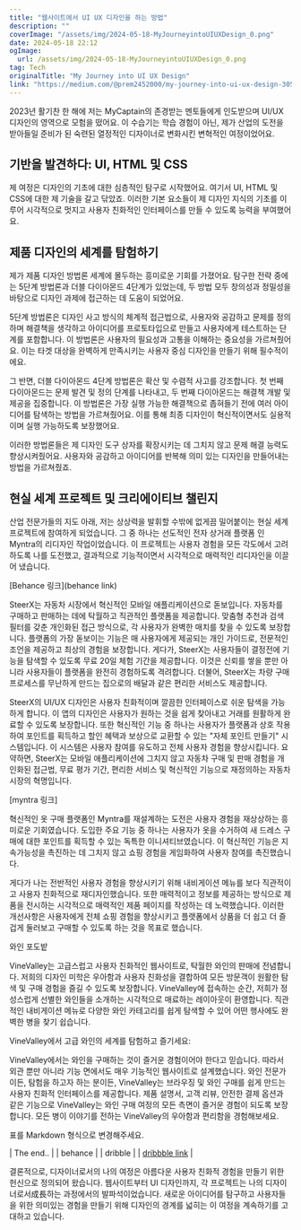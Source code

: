 ```yaml
---
title: "웹사이트에서 UI UX 디자인을 하는 방법"
description: ""
coverImage: "/assets/img/2024-05-18-MyJourneyintoUIUXDesign_0.png"
date: 2024-05-18 22:12
ogImage: 
  url: /assets/img/2024-05-18-MyJourneyintoUIUXDesign_0.png
tag: Tech
originalTitle: "My Journey into UI UX Design"
link: "https://medium.com/@prem2452000/my-journey-into-ui-ux-design-3058362ab692"
---
```



2023년 활기찬 한 해에 저는 MyCaptain의 존경받는 멘토들에게 인도받으며 UI/UX 디자인의 영역으로 모험을 떴어요. 이 수습기는 학습 경험이 아닌, 제가 산업의 도전을 받아들일 준비가 된 숙련된 열정적인 디자이너로 변화시킨 변혁적인 여정이었어요.

## 기반을 발견하다: UI, HTML 및 CSS

제 여정은 디자인의 기초에 대한 심층적인 탐구로 시작했어요. 여기서 UI, HTML 및 CSS에 대한 제 기술을 갈고 닦았죠. 이러한 기본 요소들이 제 디자인 지식의 기초를 이루어 시각적으로 멋지고 사용자 친화적인 인터페이스를 만들 수 있도록 능력을 부여했어요.

## 제품 디자인의 세계를 탐험하기

<div class="content-ad"></div>

제가 제품 디자인 방법론 세계에 몰두하는 흥미로운 기회를 가졌어요. 탐구한 전략 중에는 5단계 방법론과 더블 다이아몬드 4단계가 있었는데, 두 방법 모두 창의성과 정밀성을 바탕으로 디자인 과제에 접근하는 데 도움이 되었어요.

5단계 방법론은 디자인 사고 방식의 체계적 접근법으로, 사용자와 공감하고 문제를 정의하며 해결책을 생각하고 아이디어를 프로토타입으로 만들고 사용자에게 테스트하는 단계를 포함합니다. 이 방법론은 사용자의 필요성과 고통을 이해하는 중요성을 가르쳐줬어요. 이는 타겟 대상을 완벽하게 만족시키는 사용자 중심 디자인을 만들기 위해 필수적이에요.

그 반면, 더블 다이아몬드 4단계 방법론은 확산 및 수렴적 사고를 강조합니다. 첫 번째 다이아몬드는 문제 발견 및 정의 단계를 나타내고, 두 번째 다이아몬드는 해결책 개발 및 제공을 집중합니다. 이 방법론은 가장 실행 가능한 해결책으로 좁혀들기 전에 여러 아이디어를 탐색하는 방법을 가르쳐줬어요. 이를 통해 최종 디자인이 혁신적이면서도 실용적이며 실행 가능하도록 보장했어요.

이러한 방법론들은 제 디자인 도구 상자를 확장시키는 데 그치지 않고 문제 해결 능력도 향상시켜줬어요. 사용자와 공감하고 아이디어를 반복해 의미 있는 디자인을 만들어내는 방법을 가르쳐줬죠.

<div class="content-ad"></div>

## 현실 세계 프로젝트 및 크리에이티브 챌린지

산업 전문가들의 지도 아래, 저는 상상력을 발휘할 수밖에 없게끔 밀어붙이는 현실 세계 프로젝트에 참여하게 되었습니다. 그 중 하나는 선도적인 전자 상거래 플랫폼 인 Myntra의 리디자인 작업이었습니다. 이 프로젝트는 사용자 경험을 모든 각도에서 고려하도록 나를 도전했고, 결과적으로 기능적이면서 시각적으로 매력적인 리디자인을 이끌어 냈습니다.

[Behance 링크](behance link)

SteerX는 자동차 시장에서 혁신적인 모바일 애플리케이션으로 돋보입니다. 자동차를 구매하고 판매하는 데에 탁월하고 직관적인 플랫폼을 제공합니다. 맞춤형 추천과 검색 필터를 갖춘 개인화된 접근 방식으로, 각 사용자가 완벽한 매치를 찾을 수 있도록 보장합니다. 플랫폼의 가장 돋보이는 기능은 매 사용자에게 제공되는 개인 가이드로, 전문적인 조언을 제공하고 최상의 경험을 보장합니다. 게다가, SteerX는 사용자들이 결정전에 기능을 탐색할 수 있도록 무료 20일 체험 기간을 제공합니다. 이것은 신뢰를 쌓을 뿐만 아니라 사용자들이 플랫폼을 완전히 경험하도록 격려합니다. 더불어, SteerX는 차량 구매 프로세스를 무난하게 만드는 집으로의 배달과 같은 편리한 서비스도 제공합니다.

<div class="content-ad"></div>

SteerX의 UI/UX 디자인은 사용자 친화적이며 깔끔한 인터페이스로 쉬운 탐색을 가능하게 합니다. 이 앱의 디자인은 사용자가 원하는 것을 쉽게 찾아내고 거래를 원활하게 완료할 수 있도록 보장합니다. 또한 혁신적인 기능 중 하나는 사용자가 플랫폼과 상호 작용하여 포인트를 획득하고 할인 혜택과 보상으로 교환할 수 있는 "자체 포인트 만들기" 시스템입니다. 이 시스템은 사용자 참여를 유도하고 전체 사용자 경험을 향상시킵니다. 요약하면, SteerX는 모바일 애플리케이션에 그치지 않고 자동차 구매 및 판매 경험을 개인화된 접근법, 무료 평가 기간, 편리한 서비스 및 혁신적인 기능으로 재정의하는 자동차 시장의 혁명입니다.

[myntra 링크]

혁신적인 옷 구매 플랫폼인 Myntra를 재설계하는 도전은 사용자 경험을 재상상하는 흥미로운 기회였습니다. 도입한 주요 기능 중 하나는 사용자가 옷을 수거하여 새 드레스 구매에 대한 포인트를 획득할 수 있는 독특한 이니셔티브였습니다. 이 혁신적인 기능은 지속가능성을 촉진하는 데 그치지 않고 쇼핑 경험을 게임화하여 사용자 참여를 촉진했습니다.

게다가 나는 전반적인 사용자 경험을 향상시키기 위해 내비게이션 메뉴를 보다 직관적이고 사용자 친화적으로 재디자인했습니다. 또한 매력적이고 정보를 제공하는 방식으로 제품을 전시하는 시각적으로 매력적인 제품 페이지를 작성하는 데 노력했습니다. 이러한 개선사항은 사용자에게 전체 쇼핑 경험을 향상시키고 플랫폼에서 상품을 더 쉽고 더 즐겁게 둘러보고 구매할 수 있도록 하는 것을 목표로 했습니다.

<div class="content-ad"></div>

와인 포도밭

VineValley는 고급스럽고 사용자 친화적인 웹사이트로, 탁월한 와인의 판매에 전념합니다. 저희의 디자인 미학은 우아함과 사용자 친화성을 결합하여 모든 방문객이 원활한 탐색 및 구매 경험을 즐길 수 있도록 보장합니다. VineValley에 접속하는 순간, 저희가 정성스럽게 선별한 와인들을 소개하는 시각적으로 매료하는 레이아웃이 환영합니다. 직관적인 내비게이션 메뉴로 다양한 와인 카테고리를 쉽게 탐색할 수 있어 어떤 행사에도 완벽한 병을 찾기 쉽습니다.

VineValley에서 고급 와인의 세계를 탐험하고 즐기세요:

VineValley에서는 와인을 구매하는 것이 즐거운 경험이어야 한다고 믿습니다. 따라서 외관 뿐만 아니라 기능 면에서도 매우 기능적인 웹사이트로 설계했습니다. 와인 전문가이든, 탐험을 하고자 하는 분이든, VineValley는 브라우징 및 와인 구매를 쉽게 만드는 사용자 친화적 인터페이스를 제공합니다. 제품 설명서, 고객 리뷰, 안전한 결제 옵션과 같은 기능으로 VineValley는 와인 구매 여정의 모든 측면이 즐거운 경험이 되도록 보장합니다. 모든 병이 이야기를 전하는 VineValley의 우아함과 편리함을 경험해보세요.

<div class="content-ad"></div>

표를 Markdown 형식으로 변경해주세요.

| The end.. |
| behance |
| dribble |
| [dribbble link](https://dribbble.com/prem123423) |

<div class="content-ad"></div>

결론적으로, 디자이너로서의 나의 여정은 아름다운 사용자 친화적 경험을 만들기 위한 헌신으로 정의되어 왔습니다. 웹사이트부터 UI 디자인까지, 각 프로젝트는 나의 디자이너로서成長하는 과정에서의 발파석이었습니다. 새로운 아이디어를 탐구하고 사용자들을 위한 의미있는 경험을 만들기 위해 디자인의 경계를 넓히는 이 여정을 계속하기를 고대하고 있습니다.